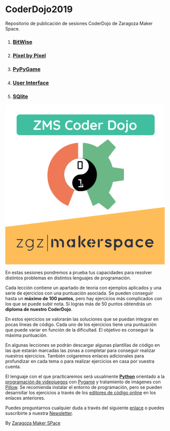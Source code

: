 # CoderDojo2019
Repositorio de publicación de sesiones CoderDojo de Zaragoza Maker Space.

1. ### [BitWise](BitWise)
2. ### [Pixel by Pixel](PygameColor)
3. ### [PyPyGame](https://pages.github.com/)
4. ### [User Interface](MyWebPage)
5. ### [SQlite](SQlito)

![ZMS_Coder_Dojo](ZMS_CoderDojo.png)

En estas sesiones pondremos a prueba tus capacidades para resolver distintos problemas en distintos lenguajes de programación.

Cada lección contiene un apartado de teoria con ejemplos aplicados y una serie de ejercicios con una puntuación asociada. Se pueden conseguir hasta un **máximo de 100 puntos**, pero hay ejercicios más complicados con los que se puede subir nota. Si logras más de 50 puntos obtendrás un **diploma de nuestro CoderDojo**.

En estos ejercicios se valorarán las soluciones que se puedan integrar en pocas lineas de código. Cada uno de los ejercicios tiene una puntuación que puede variar en función de la dificultad. El objetivo es conseguir la máxima puntuación. 

En algunas lecciones se podrán descargar algunas plantillas de código en las que estarán marcadas las zonas a completar para conseguir realizar nuestros ejercicios. También colgaremos enlaces adicionales para profundizar en cada tema o para realizar ejercicios en casa por vuestra cuenta.

El lenguaje con el que practicaremos será usualmente [**Python**](https://repl.it/languages/python3) orientado a la [programación de videojuegos](https://repl.it/languages/pygame) con [Pygame](https://www.pygame.org/wiki/GettingStarted) y tratamiento de imágenes con [Pillow](https://pillow.readthedocs.io/en/stable/). Se recomienda instalar el entorno de programación, pero se pueden desarrollar los ejercicios a través de los [editores de código online](https://repl.it/languages) en los enlaces anteriores.

Puedes preguntarnos cualquier duda a través del siguiente [enlace](https://zaragozamakerspace.com/index.php/contacto/) o puedes suscribirte a nuestra [Newsletter](https://zaragozamakerspace.com/index.php/newsletter/).

By [Zaragoza Maker SPace](https://zaragozamakerspace.com/)